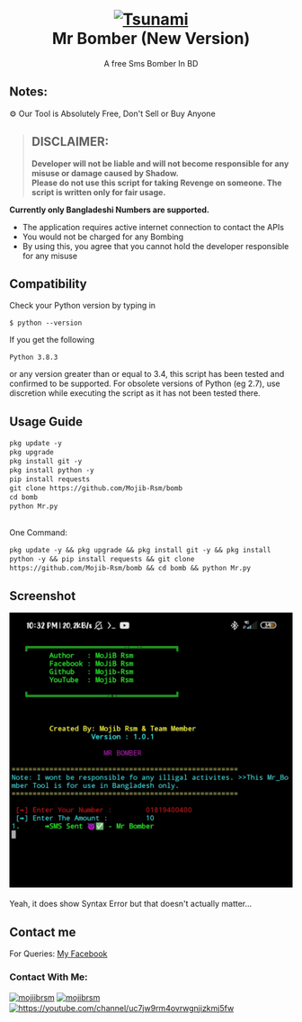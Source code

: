 <h1 align="center">
 <br>
  <a href="https://github.com/Mojib-Rsm/bomb/">
  <img src="http://bomb-app.themrnews.com/img/bomberlogo.png"
  alt="Tsunami">
  </a><br>
  Mr Bomber (New Version)
  <br>
</h1>


<p align="center">A free Sms Bomber In BD</p>

## Notes:
⚙ Our Tool is Absolutely Free, Don't Sell or Buy Anyone
> ## DISCLAIMER:
> **Developer will not be liable and will not become
responsible for any misuse or damage caused by Shadow.**  
**Please do not use this script for taking Revenge on someone. The script is written only for fair usage.**

**Currently only Bangladeshi Numbers are supported.**


- The application requires active internet connection to contact the APIs
- You would not be charged for any Bombing
- By using this, you agree that you cannot hold the developer responsible for any misuse

## Compatibility
Check your Python version by typing in
```shell script
$ python --version
```
If you get the following
```shell script
Python 3.8.3
```
or any version greater than or equal to 3.4, this script has been tested and confirmed to be supported. For obsolete versions of Python (eg 2.7), use discretion while executing the script as it has not been tested there.



## Usage Guide

```
pkg update -y
pkg upgrade
pkg install git -y
pkg install python -y
pip install requests
git clone https://github.com/Mojib-Rsm/bomb
cd bomb
python Mr.py
```
<br>One Command:<br>

```
pkg update -y && pkg upgrade && pkg install git -y && pkg install python -y && pip install requests && git clone https://github.com/Mojib-Rsm/bomb && cd bomb && python Mr.py
```

## Screenshot

<a href="https://github.com/Mojib-Rsm/bomb/blob/main/Mr-Bomber-Logo.jpg"><img alt="Screenshots" title="Screenshots" src="https://github.com/Mojib-Rsm/bomb/blob/main/Mr-Bomber-Logo.jpg"/></a><br><br>
Yeah, it does show Syntax Error but that doesn't actually matter...<br>


## Contact me  

For Queries: [My Facebook](https://www.facebook.com/Mojiibrsm/)
<h3 align="left">Contact With Me:</h3>
<p align="left">
<a href="https://fb.com/mojiib.rsm" target="blank"><img align="center" src="https://raw.githubusercontent.com/rahuldkjain/github-profile-readme-generator/master/src/images/icons/Social/facebook.svg" alt="mojiibrsm" height="30" width="40" /></a>
<a href="https://instagram.com/mojibrsm" target="blank"><img align="center" src="https://raw.githubusercontent.com/rahuldkjain/github-profile-readme-generator/master/src/images/icons/Social/instagram.svg" alt="mojibrsm" height="30" width="40" /></a>
<a href="https://www.youtube.com/c/https://youtube.com/mrteamtiger" target="blank"><img align="center" src="https://raw.githubusercontent.com/rahuldkjain/github-profile-readme-generator/master/src/images/icons/Social/youtube.svg" alt="https://youtube.com/channel/uc7jw9rm4ovrwgnjizkmj5fw" height="30" width="40" /></a>
</p>


